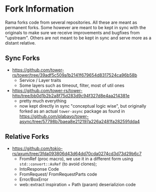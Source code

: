 # Fork Information

Rama forks code from several repositories. All these are meant as permanent forks.
Some however are meant to be kept in sync with the originals to make sure we receive
improvements and bugfixes from "upstream". Others are not meant to be kept in sync and serve more
as a distant relative.

## Sync Forks

- <https://github.com/tower-rs/tower/tree/39adf5c509a1b2141f679654d8317524ca96b58b>
  - Service / Layer traits
  - Some layers such as timeout, filter, most of util ones
- <https://github.com/tower-rs/tower-http/tree/bb0d1b2b2a8f75d283d9c94f327d8e4aa214381e>
  - pretty much everything
  - now kept directly in sync "conceptual logic wise",
    but originally forked as an actual `tower-async` package as found in
    <https://github.com/plabayo/tower-async/tree/57798b7baea8e212197a226a2481fa282591dda4>

## Relative Forks

- <https://github.com/tokio-rs/axum/tree/3fda093806d43d64dd70cda0274cd3d73d29b6c7>
  - FromRef (proc macro), we use it in a different form using `std::convert::AsRef` (to avoid clones);
  - IntoResponse Code
  - FromRequest/ FromRequestParts code
  - Error/BoxError
  - web::extract inspiration + Path (param) deserializion code
